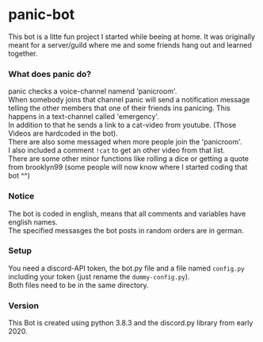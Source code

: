 # panic-bot

This bot is a litte fun project I started while beeing at home. 
It was originally meant for a server/guild where me and some friends hang out and learned together.  

### What does panic do?
panic checks a voice-channel namend 'panicroom'.  
When somebody joins that channel panic will send a notification message telling the other members that one of their friends ins panicing. This happens in a text-channel called 'emergency'.  
In addition to that he sends a link to a cat-video from youtube. (Those Videos are hardcoded in the bot).  
There are also some messaged when more people join the 'panicroom'.  
I also included a comment `!cat` to get an other video from that list.  
There are some other minor functions like rolling a dice or getting a quote from brooklyn99 (some people will now know where I started coding that bot ^^)  

### Notice
The bot is coded in english, means that all comments and variables have english names.  
The specified messasges the bot posts in random orders are in german.  

### Setup
You need a discord-API token, the bot.py file and a file named `config.py` including your token (just rename the `dummy-config.py`).  
Both files need to be in the same directory.  

### Version
This Bot is created using python 3.8.3 and the discord.py library from early 2020.